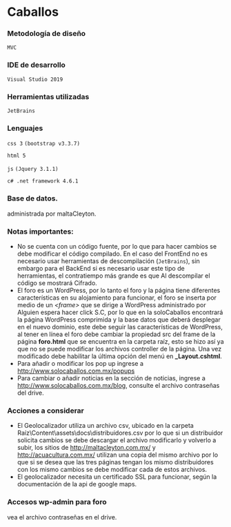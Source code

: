 # Caballos
### Metodología de diseño 
 `MVC`
### IDE de desarrollo
`Visual Studio 2019`

### Herramientas utilizadas
`JetBrains`

### Lenguajes
`css 3` `(bootstrap v3.3.7)`

`html 5` 

`js` `(Jquery 3.1.1)`

`c# .net framework 4.6.1`

### Base de datos.

administrada por maltaCleyton.

### Notas importantes:

- No se cuenta con un código fuente, por lo que para hacer cambios se debe modificar el código compilado. En el caso del FrontEnd no es necesario usar herramientas de descompilación (`JetBrains`), sin embargo para el BackEnd si es necesario usar este tipo de herramientas, el contratiempo más grande es que Al descompilar el código se mostrará Cifrado.
- El foro es un WordPress, por lo tanto el foro y la página tiene diferentes características en su alojamiento para funcionar, el foro se inserta por medio de un *\<frame\>* que se dirige a WordPress administrado por Alguien espera hacer click S.C, por lo que en la soloCaballos encontrará la página WordPress comprimida y la base datos que deberá desplegar en el nuevo dominio, este debe seguir las características de WordPress, al tener en línea el foro debe cambiar la propiedad src del frame de la página **foro.html** que se encuentra en la carpeta raíz, esto se hizo así ya que no se puede modificar los archivos controller de la página. Una vez modificado debe habilitar la última opción del menú  en **_Layout.cshtml**.
- Para añadir o modificar los pop up ingrese a http://www.solocaballos.com.mx/popups
- Para cambiar o añadir noticias en la sección de noticias, ingrese a http://www.solocaballos.com.mx/blog, consulte el archivo contraseñas del drive.

### Acciones a considerar 

- El Geolocalizador utiliza un archivo csv, ubicado en la carpeta Raíz\Content\assets\docs\distribuidores.csv por lo que si un distribuidor solicita cambios se debe descargar el archivo modificarlo y volverlo a subir, los sitios de http://maltacleyton.com.mx/ y http://acuacultura.com.mx/ utilizan una copia del mismo archivo por lo que si se desea que las tres páginas tengan los mismo distribuidores con los mismo cambios se debe modificar cada de estos archivos.
- El geolocalizador necesita un certificado SSL para funcionar, según la documentación de la api de google maps.

### Accesos wp-admin para foro
vea el archivo contraseñas en el drive.
